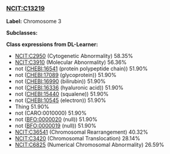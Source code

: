 
### [NCIT:C13219](http://purl.obolibrary.org/obo/NCIT_C13219)
**Label:** Chromosome 3

**Subclasses:** 

**Class expressions from DL-Learner:**

- [NCIT:C2950](http://purl.obolibrary.org/obo/NCIT_C2950) (Cytogenetic Abnormality) 58.35%
- [NCIT:C3910](http://purl.obolibrary.org/obo/NCIT_C3910) (Molecular Abnormality) 56.36%
- not ([CHEBI:16541](http://purl.obolibrary.org/obo/CHEBI_16541) (protein polypeptide chain)) 51.90%
- not ([CHEBI:17089](http://purl.obolibrary.org/obo/CHEBI_17089) (glycoprotein)) 51.90%
- not ([CHEBI:16990](http://purl.obolibrary.org/obo/CHEBI_16990) (bilirubin)) 51.90%
- not ([CHEBI:16336](http://purl.obolibrary.org/obo/CHEBI_16336) (hyaluronic acid)) 51.90%
- not ([CHEBI:15440](http://purl.obolibrary.org/obo/CHEBI_15440) (squalene)) 51.90%
- not ([CHEBI:10545](http://purl.obolibrary.org/obo/CHEBI_10545) (electron)) 51.90%
- Thing 51.90%
- not (CARO:0010000) 51.90%
- not ([BFO:0000020](http://purl.obolibrary.org/obo/BFO_0000020) (null)) 51.90%
- not ([BFO:0000019](http://purl.obolibrary.org/obo/BFO_0000019) (null)) 51.90%
- [NCIT:C36541](http://purl.obolibrary.org/obo/NCIT_C36541) (Chromosomal Rearrangement) 40.32%
- [NCIT:C3420](http://purl.obolibrary.org/obo/NCIT_C3420) (Chromosomal Translocation) 28.14%
- [NCIT:C6825](http://purl.obolibrary.org/obo/NCIT_C6825) (Numerical Chromosomal Abnormality) 26.59%


